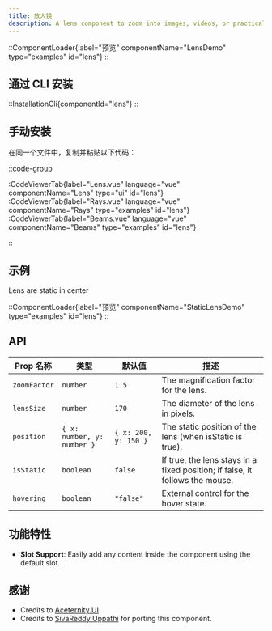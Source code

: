 ```yaml
---
title: 放大镜
description: A lens component to zoom into images, videos, or practically anything.
---
```


::ComponentLoader{label="预览" componentName="LensDemo" type="examples" id="lens"}
::

## 通过 CLI 安装

::InstallationCli{componentId="lens"}
::

## 手动安装

在同一个文件中，复制并粘贴以下代码：

::code-group

:CodeViewerTab{label="Lens.vue" language="vue" componentName="Lens" type="ui" id="lens"}
:CodeViewerTab{label="Rays.vue" language="vue" componentName="Rays" type="examples" id="lens"}
:CodeViewerTab{label="Beams.vue" language="vue" componentName="Beams" type="examples" id="lens"}

::

## 示例

Lens are static in center

::ComponentLoader{label="预览" componentName="StaticLensDemo" type="examples" id="lens"}
::

## API

| Prop 名称    | 类型                       | 默认值               | 描述                                                                         |
| ------------ | -------------------------- | -------------------- | ---------------------------------------------------------------------------- |
| `zoomFactor` | `number`                   | `1.5`                | The magnification factor for the lens.                                       |
| `lensSize`   | `number`                   | `170`                | The diameter of the lens in pixels.                                          |
| `position`   | `{ x: number, y: number }` | `{ x: 200, y: 150 }` | The static position of the lens (when isStatic is true).                     |
| `isStatic`   | `boolean`                  | `false`              | If true, the lens stays in a fixed position; if false, it follows the mouse. |
| `hovering`   | `boolean`                  | `"false"`            | External control for the hover state.                                        |

## 功能特性

- **Slot Support**: Easily add any content inside the component using the default slot.

## 感谢

- Credits to [Aceternity UI](https://ui.aceternity.com/components/lens).
- Credits to [SivaReddy Uppathi](https://github.com/sivareddyuppathi) for porting this component.
